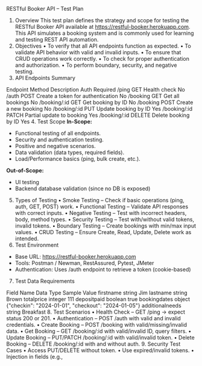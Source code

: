 RESTful Booker API – Test Plan
1. Overview
This test plan defines the strategy and scope for testing the RESTful Booker API available at https://restful-booker.herokuapp.com. This API simulates a booking system and is commonly used for learning and testing REST API automation.
2. Objectives
•	To verify that all API endpoints function as expected.
•	To validate API behavior with valid and invalid inputs.
•	To ensure that CRUD operations work correctly.
•	To check for proper authentication and authorization.
•	To perform boundary, security, and negative testing.
3. API Endpoints Summary

Endpoint	Method	Description	Auth Required
/ping	GET	Health check	No
/auth	POST	Create a token for authentication	No
/booking	GET	Get all bookings	No
/booking/:id	GET	Get booking by ID	No
/booking	POST	Create a new booking	No
/booking/:id	PUT	Update booking by ID	Yes
/booking/:id	PATCH	Partial update to booking	Yes
/booking/:id	DELETE	Delete booking by ID	Yes
4. Test Scope
**In-Scope:**
- Functional testing of all endpoints.
- Security and authentication testing.
- Positive and negative scenarios.
- Data validation (data types, required fields).
- Load/Performance basics (ping, bulk create, etc.).

**Out-of-Scope:**
- UI testing
- Backend database validation (since no DB is exposed)
5. Types of Testing
•	Smoke Testing – Check if basic operations (ping, auth, GET, POST) work.
•	Functional Testing – Validate API responses with correct inputs.
•	Negative Testing – Test with incorrect headers, body, method types.
•	Security Testing – Test with/without valid tokens, invalid tokens.
•	Boundary Testing – Create bookings with min/max input values.
•	CRUD Testing – Ensure Create, Read, Update, Delete work as intended.
6. Test Environment
- Base URL: https://restful-booker.herokuapp.com
- Tools: Postman / Newman, RestAssured, Pytest, JMeter
- Authentication: Uses /auth endpoint to retrieve a token (cookie-based)
7. Test Data Requirements

Field Name	Data Type	Sample Value
firstname	string	Jim
lastname	string	Brown
totalprice	integer	111
depositpaid	boolean	true
bookingdates	object	{"checkin": "2024-01-01", "checkout": "2024-01-05"}
additionalneeds	string	Breakfast
8. Test Scenarios
•	Health Check – GET /ping → expect status 200 or 201.
•	Authentication – POST /auth with valid and invalid credentials.
•	Create Booking – POST /booking with valid/missing/invalid data.
•	Get Booking – GET /booking/:id with valid/invalid ID, query filters.
•	Update Booking – PUT/PATCH /booking/:id with valid/invalid token.
•	Delete Booking – DELETE /booking/:id with and without auth.
9. Security Test Cases
•	Access PUT/DELETE without token.
•	Use expired/invalid tokens.
•	Injection in fields (e.g., <script>).
•	Invalid method types (e.g., DELETE on /booking list).
10. Performance (Optional)
•	Run multiple POST requests and measure response time.
•	Use JMeter for GET /booking with 50–100 virtual users.
11. Defect Tracking
•	Log all bugs in JIRA, Bugzilla, or Excel.
•	Each defect must include: steps to reproduce, expected vs actual, severity/priority.
12. Schedule

Task	Timeline
API Review	Day 1
Test Plan Creation	Day 2
Test Case Design	Day 3-4
Test Execution (Manual)	Day 5-6
Automation (Optional)	Day 7-9
Bug Fix Verification	Day 10
13. Test Entry/Exit Criteria
**Entry Criteria:**
- API is accessible and stable.
- Documentation is available.
- Required tools are installed.

**Exit Criteria:**
- All critical and high priority test cases executed.
- All major bugs fixed or deferred with sign-off.
- Test report shared and approved.
14. Roles & Responsibilities

Role	Responsibility
QA Lead	Test planning, reporting, sign-off
Testers	Design and execute test cases
Developers	Fix defects
Automation QA	Write and run API test scripts
15. Deliverables
•	Test Plan Document
•	Test Case Sheet (CSV/Postman)
•	Defect Reports
•	Automation Scripts (if applicable)
•	Final Test Summary Report
